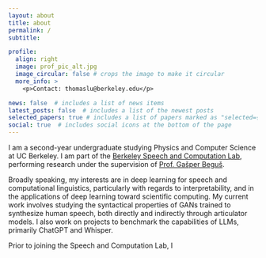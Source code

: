 ```yaml
---
layout: about
title: about
permalink: /
subtitle:

profile:
  align: right
  image: prof_pic_alt.jpg
  image_circular: false # crops the image to make it circular
  more_info: >
    <p>Contact: thomaslu@berkeley.edu</p>

news: false  # includes a list of news items
latest_posts: false  # includes a list of the newest posts
selected_papers: true # includes a list of papers marked as "selected={true}"
social: true  # includes social icons at the bottom of the page
---
```


I am a second-year undergraduate studying Physics and Computer Science at UC Berkeley. I am part of the [Berkeley Speech and Computation Lab](https://twitter.com/BerkeleySCLab), performing research under the supervision of [Prof. Gašper Beguš](https://gbegus.github.io/).

Broadly speaking, my interests are in deep learning for speech and computational linguistics, particularly with regards to interpretability, and in the applications of deep learning toward scientific computing. My current work involves studying the syntactical properties of GANs trained to synthesize human speech, both directly and indirectly through articulator models. I also work on projects to benchmark the capabilities of LLMs, primarily ChatGPT and Whisper.

Prior to joining the Speech and Computation Lab, I 
